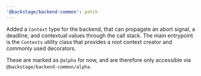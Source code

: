 ```yaml
---
'@backstage/backend-common': patch
---
```


Added a `Context` type for the backend, that can propagate an abort signal, a
deadline, and contextual values through the call stack. The main entrypoint is
the `Contexts` utility class that provides a root context creator and commonly
used decorators.

These are marked as `@alpha` for now, and are therefore only accessible via
`@backstage/backend-common/alpha`.
